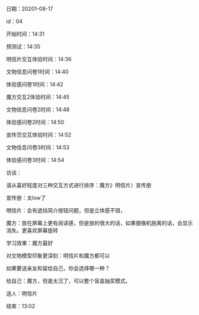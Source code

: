 日期：20201-08-17

id：04

开始时间：14:31

预测试：14:35

明信片交互体验时间：14:36

文物信息问卷1时间：14:40

体验感问卷1时间：14:42

魔方交互2体验时间：14:45

文物信息问卷2时间：14:48

体验感问卷2时间：14:50

宣传页交互体验时间：14:52

文物信息问卷3时间：14:53

体验感问卷3时间：14:54



访谈：

请从喜好程度对三种交互方式进行排序：魔方》明信片〉宣传册

宣传册：太low了

明信片：会有遮挡简介按钮问题，但是立体感不错，

魔方：放在屏幕上更有阅读感，但是放的很大的话，如果摄像机脱离的话，会显示消失。更喜欢屏幕旋转



学习效果：魔方最好



对文物模型印象更深刻：明信片和魔方都可以



如果要送亲友和留给自己，你会选择哪一种？

给自己：魔方，但是太沉了，可以整个盲盒抽奖模式。

送人：明信片

结束：13:02



